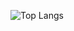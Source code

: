 ![Top Langs](https://github-readme-stats-wine-nu.vercel.app/api/top-langs/?username=waresnew&layout=compact&size_weight=0.5&count_weight=0.5)
